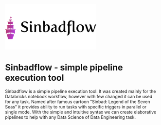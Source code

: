 ![Logo](img/logo.png)
# Sinbadflow - simple pipeline execution tool

Sinbadflow is a simple pipeline execution tool. It was created mainly for the Databricks notebook workflow, however with few changed it can be used for any task. Named after famous cartoon "Sinbad: Legend of the Seven Seas" it provides ability to run tasks with specific triggers in parallel or single mode. With the simple and intuitive syntax we can create elaborative pipelines to help with any Data Science of Data Engineering task.